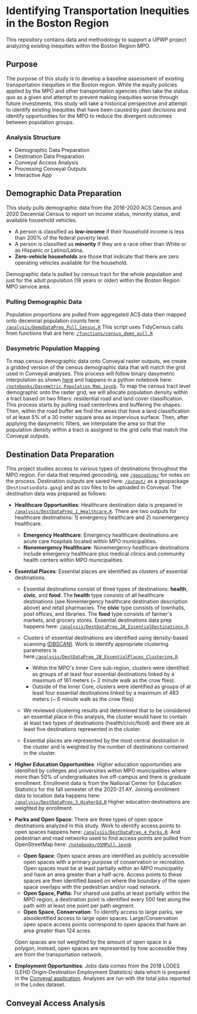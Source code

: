 # Identifying Transportation Inequities in the Boston Region
This repository contains data and methodology to support a UPWP project analyzing existing inequities within the Boston Region MPO.
## Purpose
The purpose of this study is to develop a baseline assessment of existing transportation inequities in the Boston region. While the equity policies applied by the MPO and other transportation agencies often take the status quo as a given and attempt to prevent making inequities worse through future investments, this study will take a historical perspective and attempt to identify existing inequities that have been caused by past decisions and identify opportunities for the MPO to reduce the divergent outcomes between population groups.

### Analysis Structure
* Demographic Data Preparation
* Destination Data Preparation
* Conveyal Access Analysis
* Processing Conveyal Outputs
* Interactive App

## Demographic Data Preparation
This study pulls demographic data from the 2016-2020 ACS Census and 2020 Decennial Census to report on income status, minority status, and available household vehicles.
* A person is classified as **low-income** if their household income is less than 200% of the federal poverty level.
* A person is classified as **minority** if they are a race other than White or as Hispanic  or Latino/Latina.
* **Zero-vehicle households** are those that indicate that there are zero operating vehicles available for the household.

Demographic data is pulled by census tract for the whole population and just for the adult population (18 years or older) within the Boston Region MPO service area.

### Pulling Demographic Data
Population proportions are pulled from aggregated ACS data then mapped onto decennial population counts here: [`/analysis/DemoDataPrep_Pull_Census.R`](https://github.com/CTPSSTAFF/existing-inequities/blob/main/analysis/DemoDataPrep_Pull_Census.R) 
This script uses TidyCensus calls from functions that are here: [`/functions/census_demo_pull.R`](https://github.com/CTPSSTAFF/existing-inequities/blob/main/functions/census_demo_pull.R)
### Dasymetric Population Mapping
To map census demographic data onto Conveyal raster outputs, we create a gridded version of the census demographic data that will match the grid used in Conveyal analyses. This process will follow binary dasymetric interpolation as shown [here](https://pysal.org/tobler/notebooks/binary_dasymetric.html) and happens in a python notebook here: [`/notebooks/Dasymetric Population Map.ipynb`](https://github.com/CTPSSTAFF/existing-inequities/blob/main/notebooks/Dasymetric%20Population%20Map.ipynb).
To map the census tract level demographic onto the raster grid, we will allocate population density within a tract based on two filters: residential road and land cover classification. This process starts by pulling road centerlines and buffering the shapes. Then, within the road buffer we find the areas that have a land classification of at least 5% of a 30 meter square area as impervious surface. Then, after applying the dasymetric filters, we interpolate the area so that the population density within a tract is assigned to the grid cells that match the Conveyal outputs.


## Destination Data Preparation
This project studies access to various types of destinations throughout the MPO region. For data that required geocoding, see [`/geocoding/`](https://github.com/CTPSSTAFF/existing-inequities/tree/main/geocoding) for notes on the process. Destination outputs are saved here: [`/output/`](https://github.com/CTPSSTAFF/existing-inequities/tree/main/output) as a geopackage (`DestinationData.gpkg`) and as csv files to be uploaded in Conveyal. The destination data was prepared as follows:
* **Healthcare Opportunities**: Healthcare destination data is prepared in [`/analysis/DestDataPrep_1_Healthcare.R`](https://github.com/CTPSSTAFF/existing-inequities/blob/main/analysis/DestDataPrep_1_Healthcare.R). There are two outputs for healthcare destinations: 1) emergency healthcare and 2) nonemergency healthcare.

    * **Emergency Healthcare**: Emergency healthcare destinations are acute care hospitals located within MPO municipalities.  
    * **Nonemergency Healthcare**: Nonemergency healthcare destinations include emergency healthcare plus medical clinics and community health centers within MPO municipalities.  

* **Essential Places**: Essential places are identified as clusters of essential destinations. 

   * Essential  destinations consist of three types of destinations: **health**, **civic**, and **food**. The **health** type consists of all healthcare destinations (see Nonemergency healthcare destination description above) and retail pharmacies. The **civic** type consists of townhalls, post offices, and libraries. The **food** type consists of farmer's markets, and grocery stores. Essential destinations data prep happens here: [`/analysis/DestDataPrep_2A_EssentialDestinations.R`](https://github.com/CTPSSTAFF/existing-inequities/blob/main/analysis/DestDataPrep_2A_EssentialDestinations.R).  
   * Clusters of essential destinations are identified using density-based scanning [(DBSCAN)](https://www.rdocumentation.org/packages/dbscan/versions/1.1-10/topics/dbscan). Work to identify appropriate clustering parameters is here:[`/analysis/DestDataPrep_2B_EssentialPlaces_Clustering.R`](https://github.com/CTPSSTAFF/existing-inequities/blob/main/analysis/DestDataPrep_2B_EssentialPlaces_Clustering.R). 
   
      * Within the MPO's Inner Core sub-region, clusters were identified as groups of at least four essential destinations linked by a maximum of 161 meters (~ 2 minute walk as the crow flies). 
      * Outside of the Inner Core, clusters were identified as groups of at least four essential destinations linked by a maximum of 483 meters (~ 6 minute walk as the crow flies)  
      
  * We reviewed clustering results and determined that to be considered an essential place in this analysis, the cluster would have to contain at least two types of destinations (health/civic/food) and there are at least five destinations represented in the cluster. 
  * Essential places are represented by the most central destination in the cluster and is weighted by the number of destinations contained in the cluster.
 
* **Higher Education Opportunities**: Higher education opportunities are identified by colleges and universities within MPO municipalities where more than 50% of undergraduates live off-campus and there is graduate enrollment. Enrollment data is from the National Center for Education Statistics for the fall semester of the 2020-21 AY. Joining enrollment data to location data happens here: [`/analysis/DestDataPrep_3_HigherEd.R`](https://github.com/CTPSSTAFF/existing-inequities/blob/main/analysis/DestDataPrep_3_HigherEd.R) Higher education destinations are weighted by enrollment.

* **Parks and Open Space**: There are three types of open space destinations analyzed in this study. Work to identify access points to open spaces happens here: [`/analysis/DestDataPrep_4_Parks.R`](https://github.com/CTPSSTAFF/existing-inequities/blob/main/analysis/DestDataPrep_4_Parks.R). And pedestrian and road networks used to find access points are pulled from OpenStreetMap here: [`/notebooks/OSMPull.ipynb`](https://github.com/CTPSSTAFF/existing-inequities/blob/main/notebooks/OSMPull.ipynb) 

    * **Open Space**: Open space areas are identified as publicly accessible open spaces with a primary purpose of conservation or recreation. Open spaces must be at least partially within an MPO municipality and have an area greater than a half-acre. Access points to these spaces are then identified based on where the boundary of the open space overlaps with the pedestrian and/or road network.
    * **Open Space, Paths**: For shared use paths at least partially within the MPO region, a destination point is identified every 500 feet along the path with at least one point per path segment.
    * **Open Space, Conservation**: To identify access to large parks, we alsoidentified access to large open spaces. Large/Conservation open space access points correspond to open spaces that have an area greater than 124 acres.   

   Open spaces are not weighted by the amount of open space in a polygon, instead, open spaces are represented by how accessible they are from the transportation network. 

* **Employment Opportunities**: Jobs data comes from the 2018 LODES (LEHD Origin-Destination Employment Statistics) data which is prepared in the [Conveyal application](https://docs.conveyal.com/prepare-inputs/upload-spatial-data#lodes-dataset-import). Analyses are run with the total jobs reported in the Lodes dataset.

## Conveyal Access Analysis
